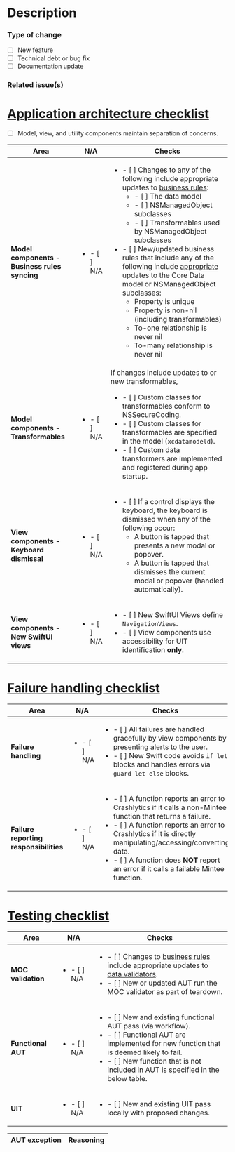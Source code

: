 # Description

### Type of change
- [ ] New feature
- [ ] Technical debt or bug fix
- [ ] Documentation update

### Related issue(s)

# [Application architecture checklist](https://github.com/vyoung831/Mintee/blob/master/doc/Development/application-architecture.md)
- [ ] Model, view, and utility components maintain separation of concerns.

| Area | N/A | Checks |
|-|-|-|
|__Model components - Business rules syncing__|<ul><li/>- [ ] N/A</ul>|<ul><li/>- [ ] Changes to any of the following include appropriate updates to [business rules](https://github.com/vyoung831/Mintee/blob/master/doc/business-rules.md):<ul><li/>- [ ] The data model<li/>- [ ] NSManagedObject subclasses<li/>- [ ] Transformables used by NSManagedObject subclasses</ul><li>- [ ] New/updated business rules that include any of the following include [appropriate](https://github.com/vyoung831/Mintee/blob/master/doc/Development/application-architecture.md#syncing-model-and-objects-with-business-rules) updates to the Core Data model or NSManagedObject subclasses:<ul><li/>Property is unique<li/>Property is non-nil (including transformables)<li/>To-one relationship is never nil<li/>To-many relationship is never nil</ul></ul>|
|__Model components - Transformables__|<ul><li/>- [ ] N/A</ul>|If changes include updates to or new transformables,<ul><li/>- [ ] Custom classes for transformables conform to NSSecureCoding.<li/>- [ ] Custom classes for transformables are specified in the model (`xcdatamodeld`).<li/>- [ ] Custom data transformers are implemented and registered during app startup.</ul>|
|__View components - Keyboard dismissal__|<ul><li/>- [ ] N/A</ul>|<ul><li/>- [ ] If a control displays the keyboard, the keyboard is dismissed when any of the following occur:<ul><li/> A button is tapped that presents a new modal or popover.<li/> A button is tapped that dismisses the current modal or popover (handled automatically).</ul></ul>|
|__View components - New SwiftUI views__|<ul><li/>- [ ] N/A</ul>|<ul><li/>- [ ] New SwiftUI Views define `NavigationViews`.<li/>- [ ] View components use accessibility for UIT identification __only__.</ul>|

# [Failure handling checklist](https://github.com/vyoung831/Mintee/blob/master/doc/Development/failure-handling-and-error-reporting.md)
| Area | N/A | Checks |
|-|-|-|
|__Failure handling__|<ul><li/>- [ ] N/A</ul>|<ul><li/>- [ ] All failures are handled gracefully by view components by presenting alerts to the user.<li/>- [ ] New Swift code avoids `if let` blocks and handles errors via `guard let else` blocks.</ul>|
|__Failure reporting responsibilities__|<ul><li/>- [ ] N/A</ul>|<ul><li/>- [ ] A function reports an error to Crashlytics if it calls a non-Mintee function that returns a failure.<li>- [ ] A function reports an error to Crashlytics if it is directly manipulating/accessing/converting data.<li/>- [ ] A function does __NOT__ report an error if it calls a failable Mintee function.</ul>|

# [Testing checklist](https://github.com/vyoung831/Mintee/blob/master/doc/Development/test-approach.md)
| Area | N/A | Checks |
|-|-|-|
|__MOC validation__|<ul><li/>- [ ] N/A</ul>|<ul><li/>- [ ] Changes to [business rules](https://github.com/vyoung831/Mintee/blob/master/doc/business-rules.md) include appropriate updates to [data validators](https://github.com/vyoung831/Mintee/blob/master/doc/Development/test-approach.md#data-validators).<li/>- [ ] New or updated AUT run the MOC validator as part of teardown.</ul>|
|__Functional AUT__|<ul><li/>- [ ] N/A</ul>|<ul><li/>- [ ] New and existing functional AUT pass (via workflow).<li/>- [ ] Functional AUT are implemented for new function that is deemed likely to fail.<li/>- [ ] New function that is not included in AUT is specified in the below table.  </ul>|
|__UIT__|<ul><li/>- [ ] N/A</ul>|<ul><li/>- [ ] New and existing UIT pass locally with proposed changes.</ul>|

| AUT exception | Reasoning |
|-|-|